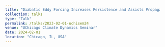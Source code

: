 ```yaml
---
title: "Diabatic Eddy Forcing Increases Persistence and Assists Propagation of the Intraseasonal Southern Annular Mode"
collection: talks
type: "Talk"
permalink: /talks/2023-02-01-uchisem24
venue: "UChicago Climate Dynamics Seminar"
date: 2024-02-01
location: "Chicago, IL, USA"
---
```

